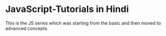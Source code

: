# JavaScript-Tutorials in Hindi
This is the JS series which was starting from the basic and then moved to
advanced concepts.
